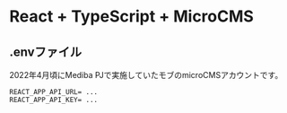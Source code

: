 # React + TypeScript + MicroCMS

## .envファイル
2022年4月頃にMediba PJで実施していたモブのmicroCMSアカウントです。
```
REACT_APP_API_URL= ... 
REACT_APP_API_KEY= ...
```